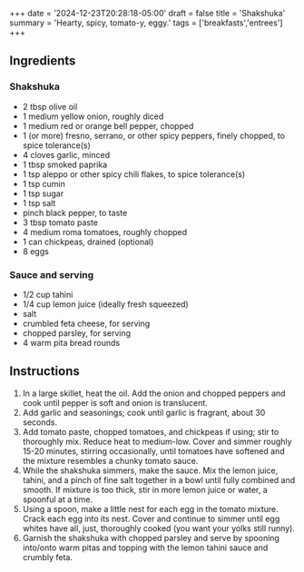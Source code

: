 +++
date = '2024-12-23T20:28:18-05:00'
draft = false
title = 'Shakshuka'
summary = 'Hearty, spicy, tomato-y, eggy.'
tags = ['breakfasts','entrees']
+++
## Ingredients

### Shakshuka
- 2 tbsp olive oil
- 1 medium yellow onion, roughly diced
- 1 medium red or orange bell pepper, chopped
- 1 (or more) fresno, serrano, or other spicy peppers, finely chopped, to spice tolerance(s)
- 4 cloves garlic, minced
- 1 tbsp smoked paprika
- 1 tsp aleppo or other spicy chili flakes, to spice tolerance(s)
- 1 tsp cumin
- 1 tsp sugar
- 1 tsp salt
- pinch black pepper, to taste
- 3 tbsp tomato paste
- 4 medium roma tomatoes, roughly chopped
- 1 can chickpeas, drained (optional)
- 8 eggs

### Sauce and serving

- 1/2 cup tahini
- 1/4 cup lemon juice (ideally fresh squeezed)
- salt
- crumbled feta cheese, for serving
- chopped parsley, for serving
- 4 warm pita bread rounds 

## Instructions

1. In a large skillet, heat the oil. Add the onion and chopped peppers and cook until pepper is soft and onion is translucent.
2. Add garlic and seasonings; cook until garlic is fragrant, about 30 seconds.
3. Add tomato paste, chopped tomatoes, and chickpeas if using; stir to thoroughly mix. Reduce heat to medium-low. Cover and simmer roughly 15-20 minutes, stirring occasionally, until tomatoes have softened and the mixture resembles a chunky tomato sauce.
4. While the shakshuka simmers, make the sauce. Mix the lemon juice, tahini, and a pinch of fine salt together in a bowl until fully combined and smooth. If mixture is too thick, stir in more lemon juice or water, a spoonful at a time.
5. Using a spoon, make a little nest for each egg in the tomato mixture. Crack each egg into its nest. Cover and continue to simmer until egg whites have all, just, thoroughly cooked (you want your yolks still runny).
6. Garnish the shakshuka with chopped parsley and serve by spooning into/onto warm pitas and topping with the lemon tahini sauce and crumbly feta.
